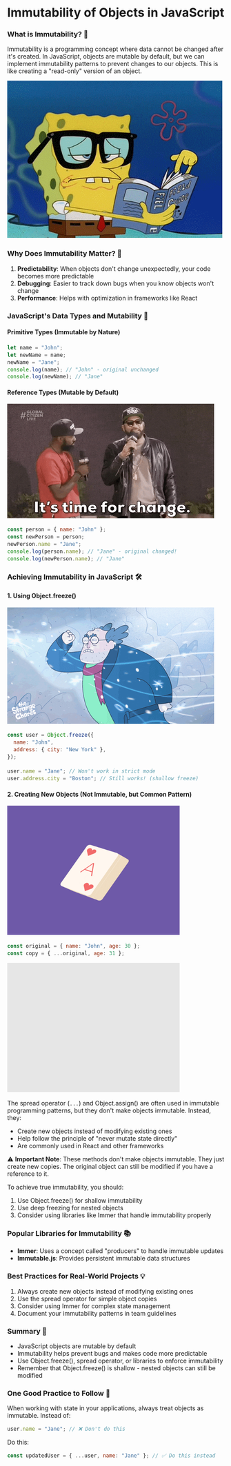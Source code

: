 # Immutability of Objects in JavaScript

### What is Immutability? 🤔

Immutability is a programming concept where data cannot be changed after it's created. In JavaScript, objects are mutable by default, but we can implement immutability patterns to prevent changes to our objects. This is like creating a "read-only" version of an object.

![Read only](../assets/read_only.gif)

### Why Does Immutability Matter? 🎯

1. **Predictability**: When objects don't change unexpectedly, your code becomes more predictable
2. **Debugging**: Easier to track down bugs when you know objects won't change
3. **Performance**: Helps with optimization in frameworks like React

### JavaScript's Data Types and Mutability 📝

#### Primitive Types (Immutable by Nature)

```js
let name = "John";
let newName = name;
newName = "Jane";
console.log(name); // "John" - original unchanged
console.log(newName); // "Jane"
```

#### Reference Types (Mutable by Default)

![Time for change](../assets/time_for_change.gif)

```js
const person = { name: "John" };
const newPerson = person;
newPerson.name = "Jane";
console.log(person.name); // "Jane" - original changed!
console.log(newPerson.name); // "Jane"
```

### Achieving Immutability in JavaScript 🛠️

#### 1. Using Object.freeze()

![freeze](../assets/freeze.gif)

```javascript
const user = Object.freeze({
  name: "John",
  address: { city: "New York" },
});

user.name = "Jane"; // Won't work in strict mode
user.address.city = "Boston"; // Still works! (shallow freeze)
```

#### 2. Creating New Objects (Not Immutable, but Common Pattern)

<img src="../assets/spread.gif" width="400" height="300" alt="Spread animation"/>

```javascript
const original = { name: "John", age: 30 };
const copy = { ...original, age: 31 };
```

<img src="../assets/spread_operator.gif" width="400" height="300" alt="Spread animation"/>

The spread operator (`...`) and Object.assign() are often used in immutable programming patterns, but they don't make objects immutable. Instead, they:

- Create new objects instead of modifying existing ones
- Help follow the principle of "never mutate state directly"
- Are commonly used in React and other frameworks

⚠️ **Important Note**: These methods don't make objects immutable. They just create new copies. The original object can still be modified if you have a reference to it.

To achieve true immutability, you should:

1. Use Object.freeze() for shallow immutability
2. Use deep freezing for nested objects
3. Consider using libraries like Immer that handle immutability properly

### Popular Libraries for Immutability 📚

- **Immer**: Uses a concept called "producers" to handle immutable updates
- **Immutable.js**: Provides persistent immutable data structures

### Best Practices for Real-World Projects 💡

1. Always create new objects instead of modifying existing ones
2. Use the spread operator for simple object copies
3. Consider using Immer for complex state management
4. Document your immutability patterns in team guidelines

### Summary 📝

- JavaScript objects are mutable by default
- Immutability helps prevent bugs and makes code more predictable
- Use Object.freeze(), spread operator, or libraries to enforce immutability
- Remember that Object.freeze() is shallow - nested objects can still be modified

### One Good Practice to Follow 🎯

When working with state in your applications, always treat objects as immutable. Instead of:

```javascript
user.name = "Jane"; // ❌ Don't do this
```

Do this:

```javascript
const updatedUser = { ...user, name: "Jane" }; // ✅ Do this instead
```
